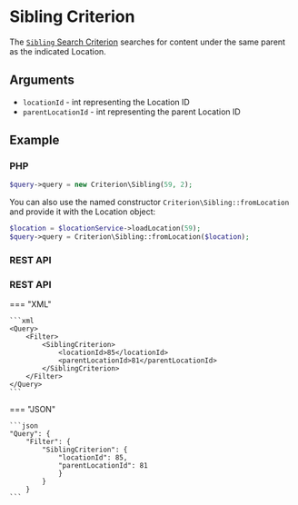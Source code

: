 # Sibling Criterion

The [`Sibling` Search Criterion](https://github.com/ibexa/core/blob/main/src/contracts/Repository/Values/Content/Query/Criterion/Sibling.php)
searches for content under the same parent as the indicated Location.

## Arguments

- `locationId` - int representing the Location ID
- `parentLocationId` - int representing the parent Location ID

## Example

### PHP

``` php
$query->query = new Criterion\Sibling(59, 2);
```

You can also use the named constructor `Criterion\Sibling::fromLocation`
and provide it with the Location object:

``` php
$location = $locationService->loadLocation(59);
$query->query = Criterion\Sibling::fromLocation($location);
```

### REST API

### REST API

=== "XML"

    ```xml
    <Query>
        <Filter>
            <SiblingCriterion>
                <locationId>85</locationId>
                <parentLocationId>81</parentLocationId>
            </SiblingCriterion>
        </Filter>
    </Query>
    ```

=== "JSON"

    ```json
    "Query": {
        "Filter": {
            "SiblingCriterion": {
                "locationId": 85,
                "parentLocationId": 81
                }
            }
        }
    ```